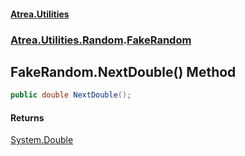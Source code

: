 #### [Atrea.Utilities](./index.md 'index')
### [Atrea.Utilities.Random](./Atrea-Utilities-Random.md 'Atrea.Utilities.Random').[FakeRandom](./Atrea-Utilities-Random-FakeRandom.md 'Atrea.Utilities.Random.FakeRandom')
## FakeRandom.NextDouble() Method
```csharp
public double NextDouble();
```
#### Returns
[System.Double](https://docs.microsoft.com/en-us/dotnet/api/System.Double 'System.Double')  
